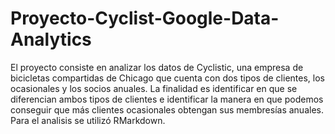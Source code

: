 # Proyecto-Cyclist-Google-Data-Analytics

El proyecto consiste en analizar los datos de Cyclistic, una empresa de bicicletas compartidas de Chicago que cuenta con dos tipos de clientes, los ocasionales y los socios anuales. La finalidad es identificar en que se diferencian ambos tipos de clientes e identificar la manera en que podemos conseguir que más clientes ocasionales obtengan sus membresías anuales. Para el analisis se utilizó RMarkdown.
